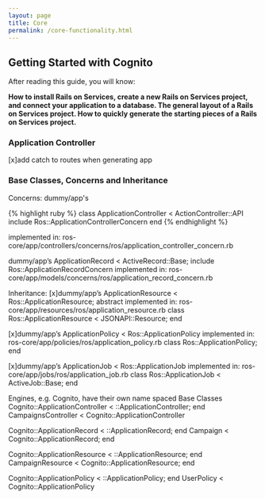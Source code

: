 ```yaml
---
layout: page
title: Core
permalink: /core-functionality.html
---
```


## Getting Started with Cognito

After reading this guide, you will know:

<b>How to install Rails on Services, create a new Rails on Services project, and connect your application to a database.
The general layout of a Rails on Services project.
How to quickly generate the starting pieces of a Rails on Services project.</b>


### Application Controller

[x]add catch to routes when generating app


### Base Classes, Concerns and Inheritance

Concerns:
dummy/app's

{% highlight ruby %}
class ApplicationController < ActionController::API
  include Ros::ApplicationControllerConcern
end
{% endhighlight %}

implemented in: ros-core/app/controllers/concerns/ros/application_controller_concern.rb

dummy/app’s ApplicationRecord < ActiveRecord::Base; include Ros::ApplicationRecordConcern
implemented in: ros-core/app/models/concerns/ros/application_record_concern.rb

Inheritance:
[x]dummy/app’s ApplicationResource < Ros::ApplicationResource; abstract
implemented in: ros-core/app/resources/ros/application_resource.rb
class Ros::ApplicationResource < JSONAPI::Resource; end

[x]dummy/app’s ApplicationPolicy < Ros::ApplicationPolicy
implemented in: ros-core/app/policies/ros/application_policy.rb
class Ros::ApplicationPolicy; end

[x]dummy/app’s ApplicationJob < Ros::ApplicationJob
implemented in: ros-core/app/jobs/ros/application_job.rb
class Ros::ApplicationJob < ActiveJob::Base; end

Engines, e.g. Cognito, have their own name spaced Base Classes
Cognito::ApplicationController < ::ApplicationController; end
CampaignsController < Cognito::ApplicationController

Cognito::ApplicationRecord < ::ApplicationRecord; end
Campaign < Cognito::ApplicationRecord; end

Cognito::ApplicationResource < ::ApplicationResource; end
CampaignResource < Cognito::ApplicationResource; end

Cognito::ApplicationPolicy < ::ApplicationPolicy; end
UserPolicy < Cognito::ApplicationPolicy
